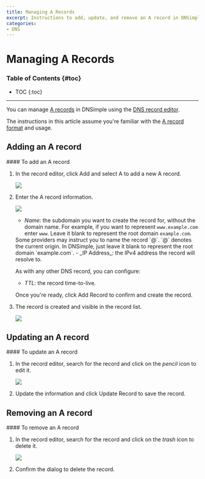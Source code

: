 ```yaml
---
title: Managing A Records
excerpt: Instructions to add, update, and remove an A record in DNSimple.
categories:
- DNS
---
```


# Managing A Records

### Table of Contents {#toc}

* TOC
{:toc}

---

You can manage [A records](/articles/a-record) in DNSimple using the [DNS record editor](/articles/record-editor).

The instructions in this article assume you're familiar with the [A record format](/articles/a-record#record-format) and usage.


## Adding an A record

<div class="section-steps" markdown="1">
#### To add an A record

1.  In the record editor, click <label>Add</label> and select <label>A</label> to add a new A record.

    ![](/files/record-a-create-select.png)

1.  Enter the A record information.

    ![](/files/record-a-create-new.png)

    - _Name_: the subdomain you want to create the record for, without the domain name. For example, if you want to represent `www.example.com` enter `www`. Leave it blank to represent the root domain `example.com`.

    <note>
    Some providers may instruct you to name the record `@`. `@` denotes the current origin. In DNSimple, just leave it blank to represent the root domain `example.com`.
    </note>
    - _IP Address_: the IPv4 address the record will resolve to.

    As with any other DNS record, you can configure:

    - _TTL_: the record time-to-live.

    Once you're ready, click <label>Add Record</label> to confirm and create the record.

1.  The record is created and visible in the record list.

    ![](/files/record-a-item.png)

</div>


## Updating an A record

<div class="section-steps" markdown="1">
#### To update an A record

1.  In the record editor, search for the record and click on the _pencil_ icon to edit it.

    ![](/files/record-a-item-edit.png)

1.  Update the information and click <label>Update Record</label> to save the record.
</div>


## Removing an A record

<div class="section-steps" markdown="1">
#### To remove an A record

1.  In the record editor, search for the record and click on the _trash_ icon to delete it.

    ![](/files/record-a-item-delete.png)

1.  Confirm the dialog to delete the record.
</div>
